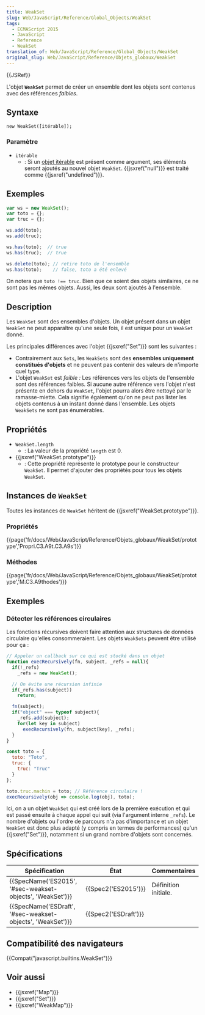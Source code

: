 ```yaml
---
title: WeakSet
slug: Web/JavaScript/Reference/Global_Objects/WeakSet
tags:
  - ECMAScript 2015
  - JavaScript
  - Reference
  - WeakSet
translation_of: Web/JavaScript/Reference/Global_Objects/WeakSet
original_slug: Web/JavaScript/Reference/Objets_globaux/WeakSet
---
```

{{JSRef}}

L'objet **`WeakSet`** permet de créer un ensemble dont les objets sont contenus avec des références _faibles_.

## Syntaxe

    new WeakSet([itérable]);

### Paramètre

- `itérable`
  - : Si un [objet itérable](/fr/docs/Web/JavaScript/Reference/Les_protocoles_iteration#Le_protocole_.C2.AB_it.C3.A9rable_.C2.BB) est présent comme argument, ses éléments seront ajoutés au nouvel objet `WeakSet`. {{jsxref("null")}} est traité comme {{jsxref("undefined")}}.

## Exemples

```js
var ws = new WeakSet();
var toto = {};
var truc = {};

ws.add(toto);
ws.add(truc);

ws.has(toto);  // true
ws.has(truc);  // true

ws.delete(toto); // retire toto de l'ensemble
ws.has(toto);    // false, toto a été enlevé
```

On notera que `toto !== truc`. Bien que ce soient des objets similaires, ce ne sont pas les mêmes objets. Aussi, les deux sont ajoutés à l'ensemble.

## Description

Les `WeakSet` sont des ensembles d'objets. Un objet présent dans un objet `WeakSet` ne peut apparaître qu'une seule fois, il est unique pour un `WeakSet` donné.

Les principales différences avec l'objet {{jsxref("Set")}} sont les suivantes :

- Contrairement aux `Sets`, les `WeakSets` sont des **ensembles uniquement constitués d'objets** et ne peuvent pas contenir des valeurs de n'importe quel type.
- L'objet `WeakSet` est _faible :_ Les références vers les objets de l'ensemble sont des références faibles. Si aucune autre référence vers l'objet n'est présente en dehors du `WeakSet`, l'objet pourra alors être nettoyé par le ramasse-miette. Cela signifie également qu'on ne peut pas lister les objets contenus à un instant donné dans l'ensemble. Les objets `WeakSets` ne sont pas énumérables.

## Propriétés

- `WeakSet.length`
  - : La valeur de la propriété `length` est 0.
- {{jsxref("WeakSet.prototype")}}
  - : Cette propriété représente le prototype pour le constructeur `WeakSet`. Il permet d'ajouter des propriétés pour tous les objets `WeakSet`.

## Instances de `WeakSet`

Toutes les instances de `WeakSet` héritent de {{jsxref("WeakSet.prototype")}}.

### Propriétés

{{page('fr/docs/Web/JavaScript/Reference/Objets_globaux/WeakSet/prototype','Propri.C3.A9t.C3.A9s')}}

### Méthodes

{{page('fr/docs/Web/JavaScript/Reference/Objets_globaux/WeakSet/prototype','M.C3.A9thodes')}}

## Exemples

### Détecter les références circulaires

Les fonctions récursives doivent faire attention aux structures de données circulaire qu'elles consommeraient. Les objets `WeakSets` peuvent être utilisé pour ça :

```js
// Appeler un callback sur ce qui est stocké dans un objet
function execRecursively(fn, subject, _refs = null){
  if(!_refs)
    _refs = new WeakSet();

  // On évite une récursion infinie
  if(_refs.has(subject))
    return;

  fn(subject);
  if("object" === typeof subject){
    _refs.add(subject);
    for(let key in subject)
      execRecursively(fn, subject[key], _refs);
  }
}

const toto = {
  toto: "Toto",
  truc: {
    truc: "Truc"
  }
};

toto.truc.machin = toto; // Référence circulaire !
execRecursively(obj => console.log(obj), toto);
```

Ici, on a un objet `WeakSet` qui est créé lors de la première exécution et qui est passé ensuite à chaque appel qui suit (via l'argument interne `_refs`). Le nombre d'objets ou l'ordre de parcours n'a pas d'importance et un objet `WeakSet` est donc plus adapté (y compris en termes de performances) qu'un {{jsxref("Set")}}, notamment si un grand nombre d'objets sont concernés.

## Spécifications

| Spécification                                                                | État                         | Commentaires         |
| ---------------------------------------------------------------------------- | ---------------------------- | -------------------- |
| {{SpecName('ES2015', '#sec-weakset-objects', 'WeakSet')}} | {{Spec2('ES2015')}}     | Définition initiale. |
| {{SpecName('ESDraft', '#sec-weakset-objects', 'WeakSet')}} | {{Spec2('ESDraft')}} |                      |

## Compatibilité des navigateurs

{{Compat("javascript.builtins.WeakSet")}}

## Voir aussi

- {{jsxref("Map")}}
- {{jsxref("Set")}}
- {{jsxref("WeakMap")}}
